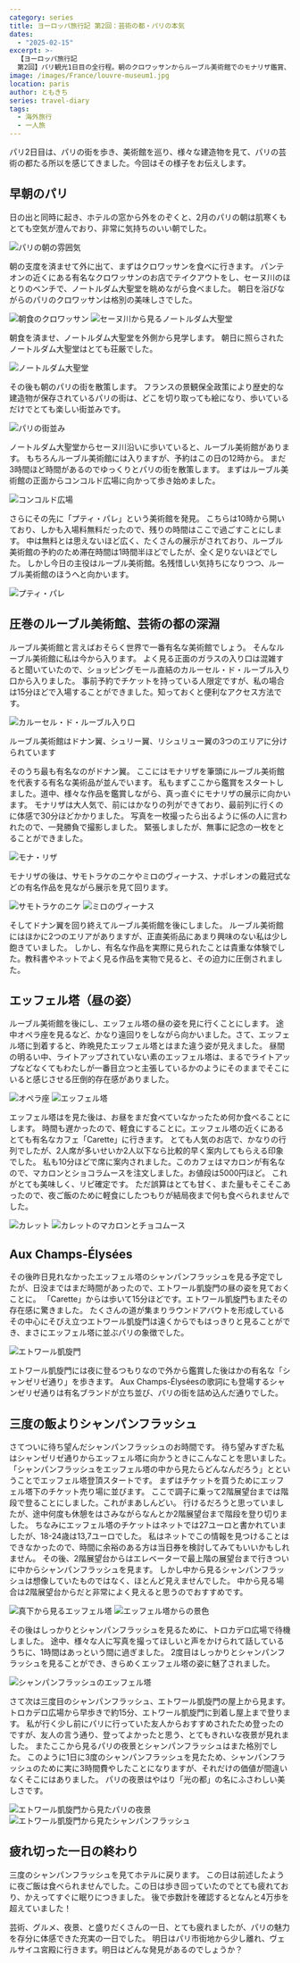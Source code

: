 ```yaml
---
category: series
title: ヨーロッパ旅行記 第2回：芸術の都・パリの本気
dates:
  - "2025-02-15"
excerpt: >-
  【ヨーロッパ旅行記
  第2回】パリ観光1日目の全行程。朝のクロワッサンからルーブル美術館でのモナリザ鑑賞、エッフェル塔登頂の苦労と絶景、そして夜のシャンパンフラッシュ観賞まで。凱旋門からの夜景も堪能した4万歩の充実した一日。実際の割引情報や穴場スポットなど、パリ観光の実用的なヒントも満載。
image: /images/France/louvre-museum1.jpg
location: paris
author: ともきち
series: travel-diary
tags:
  - 海外旅行
  - 一人旅
---
```


パリ2日目は、パリの街を歩き、美術館を巡り、様々な建造物を見て、パリの芸術の都たる所以を感じてきました。今回はその様子をお伝えします。

## 早朝のパリ

日の出と同時に起き、ホテルの窓から外をのぞくと、2月のパリの朝は肌寒くもとても空気が澄んでおり、非常に気持ちのいい朝でした。

![パリの朝の雰囲気](/images/France/paris-sunrise.jpg)

朝の支度を済ませて外に出て、まずはクロワッサンを食べに行きます。
パンテオンの近くにある有名なクロワッサンのお店でテイクアウトをし、セーヌ川のほとりのベンチで、ノートルダム大聖堂を眺めながら食べました。
朝日を浴びながらのパリのクロワッサンは格別の美味しさでした。

![朝食のクロワッサン](/images/France/croissant.jpg)
![セーヌ川から見るノートルダム大聖堂](/images/France/notre-dame-cathedral1.jpg)

朝食を済ませ、ノートルダム大聖堂を外側から見学します。
朝日に照らされたノートルダム大聖堂はとても荘厳でした。

![ノートルダム大聖堂](/images/France/notre-dame-cathedral2.jpg)

その後も朝のパリの街を散策します。
フランスの景観保全政策により歴史的な建造物が保存されているパリの街は、どこを切り取っても絵になり、歩いているだけでとても楽しい街並みです。

![パリの街並み](/images/France/streetscape-of-paris.jpg)

ノートルダム大聖堂からセーヌ川沿いに歩いていると、ルーブル美術館があります。
もちろんルーブル美術館には入りますが、予約はこの日の12時から。
まだ3時間ほど時間があるのでゆっくりとパリの街を散策します。
まずはルーブル美術館の正面からコンコルド広場に向かって歩き始めました。

![コンコルド広場](/images/France/concorde-square.jpg)

さらにその先に「プティ・パレ」という美術館を発見。
こちらは10時から開いており、しかも入場料無料だったので、残りの時間はここで過ごすことにします。
中は無料とは思えないほど広く、たくさんの展示がされており、ルーブル美術館の予約のため滞在時間は1時間半ほどでしたが、全く足りないほどでした。
しかし今日の主役はルーブル美術館。名残惜しい気持ちになりつつ、ルーブル美術館のほうへと向かいます。

![プティ・パレ](/images/France/petit-palais.jpg)

## 圧巻のルーブル美術館、芸術の都の深淵

ルーブル美術館と言えばおそらく世界で一番有名な美術館でしょう。
そんなルーブル美術館に私は今から入ります。
よく見る正面のガラスの入り口は混雑すると聞いていたので、ショッピングモール直結のカルーセル・ド・ルーブル入り口から入りました。
事前予約でチケットを持っている人限定ですが、私の場合は15分ほどで入場することができました。知っておくと便利なアクセス方法です。

![カルーセル・ド・ルーブル入り口](/images/France/carrousel-de-louvre.jpg)

ルーブル美術館はドナン翼、シュリー翼、リシュリュー翼の3つのエリアに分けられています

そのうち最も有名なのがドナン翼。
ここにはモナリザを筆頭にルーブル美術館を代表する有名な美術品が並んでいます。
私もまずここから鑑賞をスタートしました。道中、様々な作品を鑑賞しながら、真っ直ぐにモナリザの展示に向かいます。
モナリザは大人気で、前にはかなりの列ができており、最前列に行くのに体感で30分ほどかかりました。
写真を一枚撮ったら出るように係の人に言われたので、一発勝負で撮影しました。
緊張しましたが、無事に記念の一枚をとることができました。

![モナ・リザ](/images/France/mona-lisa.jpg)

モナリザの後は、サモトラケのニケやミロのヴィーナス、ナポレオンの戴冠式などの有名作品を見ながら展示を見て回ります。

![サモトラケのニケ](/images/France/nike-of-samothrace.jpg)
![ミロのヴィーナス](/images/France/venus-de-milo.jpg)

そしてドナン翼を回り終えてルーブル美術館を後にしました。
ルーブル美術館にはほかに2つのエリアがありますが、正直美術品にあまり興味のない私は少し飽きていました。
しかし、有名な作品を実際に見られたことは貴重な体験でした。教科書やネットでよく見る作品を実物で見ると、その迫力に圧倒されました。

## エッフェル塔（昼の姿）

ルーブル美術館を後にし、エッフェル塔の昼の姿を見に行くことにします。
途中オペラ座を見るなど、かなり遠回りをしながら向かいました。さて、エッフェル塔に到着すると、昨晩見たエッフェル塔とはまた違う姿が見えました。
昼間の明るい中、ライトアップされていない素のエッフェル塔は、まるでライトアップなどなくてもわたしが一番目立つと主張しているかのようにそのままでそこにいると感じさせる圧倒的存在感がありました。

![オペラ座](/images/France/opera-house.jpg)
![エッフェル塔](/images/France/eiffel-tower.jpg)

エッフェル塔はを見た後は、お昼をまだ食べていなかったため何か食べることにします。
時間も遅かったので、軽食にすることに。エッフェル塔の近くにあるとても有名なカフェ「Carette」に行きます。
とても人気のお店で、かなりの行列でしたが、2人席が多いせいか2人以下なら比較的早く案内してもらえる印象でした。
私も10分ほどで席に案内されました。このカフェはマカロンが有名なので、マカロンとショコラムースを注文しました。お値段は5000円ほど。
これがとても美味しく、リピ確定です。
ただ誤算はとても甘く、また量もそこそこあったので、夜ご飯のために軽食にしたつもりが結局夜まで何も食べられませんでした。

![カレット](/images/France/carette.jpg)
![カレットのマカロンとチョコムース](/images/France/carrette-macarons-and-chocolate-mousse.jpg)

## Aux Champs-Élysées

その後昨日見れなかったエッフェル塔のシャンパンフラッシュを見る予定でしたが、日没まではまだ時間があったので、エトワール凱旋門の昼の姿を見ておくことに。
「Carette」からは歩いて15分ほどです。エトワール凱旋門もまたその存在感に驚きました。
たくさんの道が集まりラウンドアバウトを形成しているその中心にそびえ立つエトワール凱旋門は遠くからでもはっきりと見ることができ、まさにエッフェル塔に並ぶパリの象徴でした。

![エトワール凱旋門](/images/France/arc-de-triomphe-etoile.jpg)

エトワール凱旋門には夜に登るつもりなので外から鑑賞した後はかの有名な「シャンゼリゼ通り」を歩きます。
Aux Champs-Élyséesの歌詞にも登場するシャンゼリゼ通りは有名ブランドが立ち並び、パリの街を詰め込んだ通りでした。

## 三度の飯よりシャンパンフラッシュ

さてついに待ち望んだシャンパンフラッシュのお時間です。
待ち望みすぎた私はシャンゼリゼ通りからエッフェル塔に向かうときにこんなことを思いました。
「シャンパンフラッシュをエッフェル塔の中から見たらどんなんだろう」とということでエッフェル塔登頂スタートです。
まずはチケットを買うためにエッフェル塔下のチケット売り場に並びます。
ここで調子に乗って2階展望台までは階段で登ることにしました。これがまあしんどい。
行けるだろうと思っていましたが、途中何度も休憩をはさみながらなんとか2階展望台まで階段を登り切りました。
ちなみにエッフェル塔のチケットはネットでは27ユーロと書かれていましたが、18-24歳は13,7ユーロでした。
私はネットでこの情報を見つけることはできなかったので、時間に余裕のある方は当日券を検討してみてもいいかもしれません。
その後、2階展望台からはエレベーターで最上階の展望台まで行きついに中からシャンパンフラッシュを見ます。
しかし中から見るシャンパンフラッシュは想像していたものではなく、ほとんど見えませんでした。
中から見る場合は2階展望台からだと非常によく見えると思うのでおすすめです。

![真下から見るエッフェル塔](/images/France/eiffel-tower2.jpg)
![エッフェル塔からの景色](/images/France/view-from-the-eiffel-tower.jpg)

その後はしっかりとシャンパンフラッシュを見るために、トロカデロ広場で待機しました。
途中、様々な人に写真を撮ってほしいと声をかけられて話しているうちに、1時間はあっという間に過ぎました。
2度目はしっかりとシャンパンフラッシュを見ることができ、きらめくエッフェル塔の姿に魅了されました。

![シャンパンフラッシュのエッフェル塔](/images/France/champagne-flash-of-the-eiffel-tower.JPG)

さて次は三度目のシャンパンフラッシュ、エトワール凱旋門の屋上から見ます。
トロカデロ広場から早歩きで約15分、エトワール凱旋門に到着し屋上まで登ります。
私が行く少し前にパリに行っていた友人からおすすめされたため登ったのですが、友人の言う通り、登ってよかったと思う、とてもきれいな夜景が見れました。
またここから見るパリの夜景とシャンパンフラッシュはまた格別でした。
このように1日に3度のシャンパンフラッシュを見たため、シャンパンフラッシュのために実に3時間費やしたことになりますが、それだけの価値が間違いなくそこにはありました。
パリの夜景はやはり「光の都」の名にふさわしい美しさです。

![エトワール凱旋門から見たパリの夜景](/images/France/night-view-of-paris-from-arc-de-triomphe-etoile.jpg)
![エトワール凱旋門から見たシャンパンフラッシュ](/images/France/champagne-flash-of-the-eiffel-tower-from-arc-de-triomphe-etoile.jpg)

## 疲れ切った一日の終わり

三度のシャンパンフラッシュを見てホテルに戻ります。
この日は前述したように夜ご飯は食べられませんでした。この日は歩き回っていたのでとても疲れており、かえってすぐに眠りにつきました。
後で歩数計を確認するとなんと4万歩を超えていました！

芸術、グルメ、夜景、と盛りだくさんの一日、とても疲れましたが、パリの魅力を存分に体感できた充実の一日でした。
明日はパリ市街地から少し離れ、ヴェルサイユ宮殿に行きます。明日はどんな発見があるのでしょうか？
